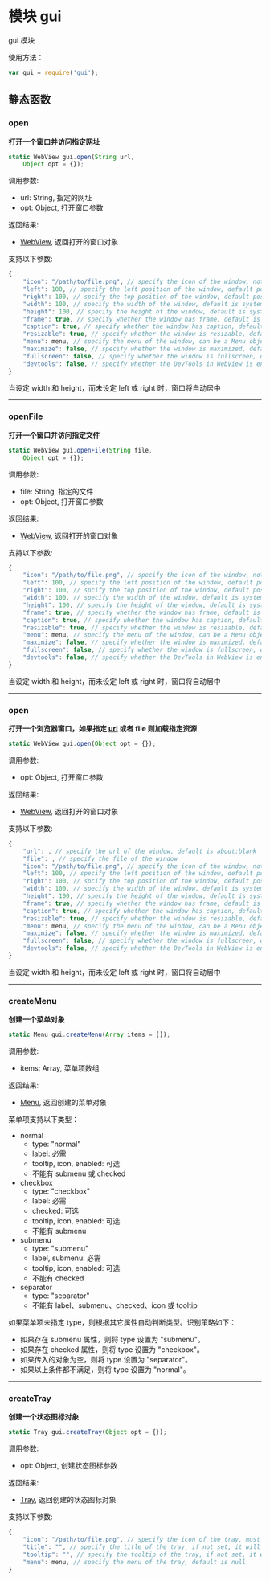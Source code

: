 # 模块 gui
gui 模块

使用方法：

```JavaScript
var gui = require('gui');
```

## 静态函数
        
### open
**打开一个窗口并访问指定网址**

```JavaScript
static WebView gui.open(String url,
    Object opt = {});
```

调用参数:
* url: String, 指定的网址
* opt: Object, 打开窗口参数

返回结果:
* [WebView](../../object/ifs/WebView.md), 返回打开的窗口对象

支持以下参数:

```JavaScript
{
    "icon": "/path/to/file.png", // specify the icon of the window, not work in gtk4
    "left": 100, // specify the left position of the window, default position is center of the screen, not work in gtk4
    "right": 100, // spcify the top position of the window, default position is center of the screen, not work in gtk4
    "width": 100, // specify the width of the window, default is system auto set
    "height": 100, // specify the height of the window, default is system auto set
    "frame": true, // specify whether the window has frame, default is true
    "caption": true, // specify whether the window has caption, default is true
    "resizable": true, // specify whether the window is resizable, default is true
    "menu": menu, // specify the menu of the window, can be a Menu object or a menu item array, default is null
    "maximize": false, // specify whether the window is maximized, default is false
    "fullscreen": false, // specify whether the window is fullscreen, default is false
    "devtools": false, // specify whether the DevTools in WebView is enabled, default is false
}
```

当设定 width 和 height，而未设定 left 或 right 时，窗口将自动居中

--------------------------
### openFile
**打开一个窗口并访问指定文件**

```JavaScript
static WebView gui.openFile(String file,
    Object opt = {});
```

调用参数:
* file: String, 指定的文件
* opt: Object, 打开窗口参数

返回结果:
* [WebView](../../object/ifs/WebView.md), 返回打开的窗口对象

支持以下参数:

```JavaScript
{
    "icon": "/path/to/file.png", // specify the icon of the window, not work in gtk4
    "left": 100, // specify the left position of the window, default position is center of the screen, not work in gtk4
    "right": 100, // spcify the top position of the window, default position is center of the screen, not work in gtk4
    "width": 100, // specify the width of the window, default is system auto set
    "height": 100, // specify the height of the window, default is system auto set
    "frame": true, // specify whether the window has frame, default is true
    "caption": true, // specify whether the window has caption, default is true
    "resizable": true, // specify whether the window is resizable, default is true
    "menu": menu, // specify the menu of the window, can be a Menu object or a menu item array, default is null
    "maximize": false, // specify whether the window is maximized, default is false
    "fullscreen": false, // specify whether the window is fullscreen, default is false
    "devtools": false, // specify whether the DevTools in WebView is enabled, default is false
}
```

当设定 width 和 height，而未设定 left 或 right 时，窗口将自动居中

--------------------------
### open
**打开一个浏览器窗口，如果指定 [url](url.md) 或者 file 则加载指定资源**

```JavaScript
static WebView gui.open(Object opt = {});
```

调用参数:
* opt: Object, 打开窗口参数

返回结果:
* [WebView](../../object/ifs/WebView.md), 返回打开的窗口对象

支持以下参数:

```JavaScript
{
    "url": , // specify the url of the window, default is about:blank
    "file": , // specify the file of the window
    "icon": "/path/to/file.png", // specify the icon of the window, not work in gtk4
    "left": 100, // specify the left position of the window, default position is center of the screen, not work in gtk4
    "right": 100, // spcify the top position of the window, default position is center of the screen, not work in gtk4
    "width": 100, // specify the width of the window, default is system auto set
    "height": 100, // specify the height of the window, default is system auto set
    "frame": true, // specify whether the window has frame, default is true
    "caption": true, // specify whether the window has caption, default is true
    "resizable": true, // specify whether the window is resizable, default is true
    "menu": menu, // specify the menu of the window, can be a Menu object or a menu item array, default is null
    "maximize": false, // specify whether the window is maximized, default is false
    "fullscreen": false, // specify whether the window is fullscreen, default is false
    "devtools": false, // specify whether the DevTools in WebView is enabled, default is false
}
```

当设定 width 和 height，而未设定 left 或 right 时，窗口将自动居中

--------------------------
### createMenu
**创建一个菜单对象**

```JavaScript
static Menu gui.createMenu(Array items = []);
```

调用参数:
* items: Array, 菜单项数组

返回结果:
* [Menu](../../object/ifs/Menu.md), 返回创建的菜单对象

菜单项支持以下类型：
- normal
    - type: "normal"
    - label: 必需
    - tooltip, icon, enabled: 可选
    - 不能有 submenu 或 checked
- checkbox
    - type: "checkbox"
    - label: 必需
    - checked: 可选
    - tooltip, icon, enabled: 可选
    - 不能有 submenu
- submenu
    - type: "submenu"
    - label, submenu: 必需
    - tooltip, icon, enabled: 可选
    - 不能有 checked
- separator
    - type: "separator"
    - 不能有 label、submenu、checked、icon 或 tooltip

如果菜单项未指定 type，则根据其它属性自动判断类型。识别策略如下：
- 如果存在 submenu 属性，则将 type 设置为 "submenu"。
- 如果存在 checked 属性，则将 type 设置为 "checkbox"。
- 如果传入的对象为空，则将 type 设置为 "separator"。
- 如果以上条件都不满足，则将 type 设置为 "normal"。

--------------------------
### createTray
**创建一个状态图标对象**

```JavaScript
static Tray gui.createTray(Object opt = {});
```

调用参数:
* opt: Object, 创建状态图标参数

返回结果:
* [Tray](../../object/ifs/Tray.md), 返回创建的状态图标对象

支持以下参数:

```JavaScript
{
    "icon": "/path/to/file.png", // specify the icon of the tray, must be a png file
    "title": "", // specify the title of the tray, if not set, it will not be displayed
    "tooltip": "", // specify the tooltip of the tray, if not set, it will not be displayed
    "menu": menu, // specify the menu of the tray, default is null
}
```

